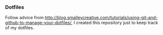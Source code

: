 ### Dotfiles

Follow advice from http://blog.smalleycreative.com/tutorials/using-git-and-github-to-manage-your-dotfiles/, I created this repository just to keep track of my dotfiles.
